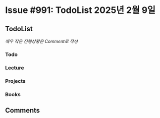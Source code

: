 # Issue #991: TodoList 2025년 2월 9일

## TodoList

*매우 작은 진행상황은 Comment로 작성*

### Todo  

### Lecture

### Projects

### Books


## Comments


